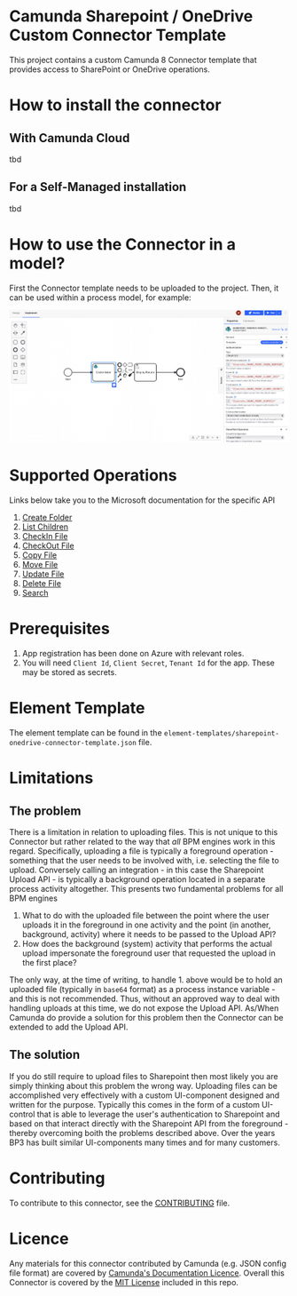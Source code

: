 # Camunda Sharepoint / OneDrive Custom Connector Template
This project contains a custom Camunda 8 Connector template that provides access to SharePoint or OneDrive operations. 

# How to install the connector

## With Camunda Cloud
tbd

## For a Self-Managed installation
tbd

# How to use the Connector in a model?
First the Connector template needs to be uploaded to the project. Then, it can be used within a process model, for example:

![Example operation properties](images/connector-properties-example.png)

# Supported Operations
Links below take you to the Microsoft documentation for the specific API
1. [Create Folder](https://learn.microsoft.com/en-us/graph/api/driveitem-post-children?view=graph-rest-1.0&tabs=http)
2. [List Children](https://learn.microsoft.com/en-us/graph/api/driveitem-list-children?view=graph-rest-1.0&tabs=http)
3. [CheckIn File](https://learn.microsoft.com/en-us/graph/api/driveitem-checkin?view=graph-rest-1.0&tabs=http)
4. [CheckOut File](https://learn.microsoft.com/en-us/graph/api/driveitem-checkout?view=graph-rest-1.0&tabs=http)
5. [Copy File](https://learn.microsoft.com/en-us/graph/api/driveitem-copy?view=graph-rest-1.0&tabs=http)
6. [Move File](https://learn.microsoft.com/en-us/graph/api/driveitem-move?view=graph-rest-1.0&tabs=http)
7. [Update File](https://learn.microsoft.com/en-us/graph/api/driveitem-update?view=graph-rest-1.0&tabs=http)
8. [Delete File](https://learn.microsoft.com/en-us/graph/api/driveitem-delete?view=graph-rest-1.0&tabs=http)
9. [Search](https://learn.microsoft.com/en-us/graph/api/driveitem-search?view=graph-rest-1.0&tabs=http)

# Prerequisites
1. App registration has been done on Azure with relevant roles.
2. You will need `Client Id`, `Client Secret`, `Tenant Id` for the app. These may be stored as secrets. 

# Element Template
The element template can be found in the `element-templates/sharepoint-onedrive-connector-template.json` file.

# Limitations
## The problem
There is a limitation in relation to uploading files. This is not unique to this Connector but rather related to the
way that _all_ BPM engines work in this regard. Specifically, uploading a file is typically a foreground operation - something
that the user needs to be involved with, i.e. selecting the file to upload. Conversely calling an integration - in this
case the Sharepoint Upload API - is typically a background operation located in a separate process activity altogether. 
This presents two fundamental problems for all BPM engines

1. What to do with the uploaded file between the point where the user uploads it in the foreground in one activity and the point (in another, background, activity) where it needs to be passed to the Upload API?
2. How does the background (system) activity that performs the actual upload impersonate the foreground user that requested the upload in the first place?

The only way, at the time of writing, to handle 1. above would be to hold an uploaded file (typically in `base64` format) as a process instance variable - and this is not recommended. 
Thus, without an approved way to deal with handling uploads at this time, we do not expose the Upload API. As/When Camunda do provide a solution
for this problem then the Connector can be extended to add the Upload API.

## The solution
If you do still require to upload files to Sharepoint then most likely you are simply thinking about this problem the wrong way.
Uploading files can be accomplished very effectively with a custom UI-component designed and written for the purpose.
Typically this comes in the form of a custom UI-control that is able to leverage the user's authentication to Sharepoint and based
on that interact directly with the Sharepoint API from the foreground - thereby overcoming boith the problems described above. 
Over the years BP3 has built similar UI-components many times and for many customers.

# Contributing
To contribute to this connector, see the [CONTRIBUTING](CONTRIBUTING.md) file.

# Licence
Any materials for this connector contributed by Camunda (e.g. JSON config file format) are covered by 
[Camunda's Documentation Licence](https://github.com/camunda/camunda-docs/blob/main/LICENSE.txt). 
Overall this Connector is covered by the [MIT License](MITLicense) included in this repo.

